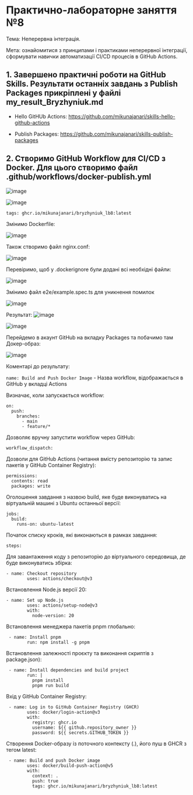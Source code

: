 # Практично-лабораторне заняття №8

Тема: Неперервна інтеграція.

Мета: ознайомитися з принципами і практиками неперервної інтеграції, сформувати навички автоматизації CI/CD процесів в GitHub Actions.

## 1. Завершено практичні роботи на GitHub Skills. Результати останніх завдань з Publish Packages прикріплені у файлі my_result_Bryzhyniuk.md

   - Hello GitHUb Actions: https://github.com/mikunajanari/skills-hello-github-actions

   - Publish Packages: https://github.com/mikunajanari/skills-publish-packages

## 2. Створимо GitHub Workflow для CI/CD з Docker. Для цього створимо файл .github/workflows/docker-publish.yml

![image](https://github.com/user-attachments/assets/296038df-83ec-403e-9a43-2913015ae7f4)

![image](https://github.com/user-attachments/assets/5d615011-106a-47a6-b916-9706061537cf)

```tags: ghcr.io/mikunajanari/bryzhyniuk_lb8:latest```

Змінимо Dockerfile:

![image](https://github.com/user-attachments/assets/52380372-2dae-49ed-86ec-0dd2be92b5e5)

Також створимо файл nginx.conf:

![image](https://github.com/user-attachments/assets/f75db082-23fd-49db-9ada-be79ebdaa9f3)

Перевіримо, щоб у .dockerignore були додані всі необхідні файли:

![image](https://github.com/user-attachments/assets/0e6856e3-f52c-456a-a17b-969767110481)

Змінимо файл e2e/example.spec.ts для уникнення помилок

![image](https://github.com/user-attachments/assets/3f7c9861-332b-420d-b3a2-5713ca6f7aa5)


Результат:
![image](https://github.com/user-attachments/assets/59e6eb43-2be1-400b-b81e-ac07b6f0f112)

![image](https://github.com/user-attachments/assets/74716540-c52d-4abb-a9a5-42a44b2a3e78)

Перейдемо в акаунт GitHub на вкладку Packages та побачимо там Докер-образ:

![image](https://github.com/user-attachments/assets/5399d390-06b6-4c5a-b40f-2c94e374655a)

Коментарі до результату:

```name: Build and Push Docker Image``` - Назва workflow, відображається в GitHub у вкладці Actions

Визначає, коли запускається workflow:
```
on:
  push:
    branches:
      - main
      - feature/*
```

Дозволяє вручну запустити workflow через GitHub:

```workflow_dispatch:```

Дозволи для GitHub Actions (читання вмісту репозиторію та запис пакетів у GitHub Container Registry):

```
permissions:
  contents: read
  packages: write
```

Оголошення завдання з назвою build, яке буде виконуватись на віртуальній машині з Ubuntu останньої версії:

```
jobs:
  build:
    runs-on: ubuntu-latest
```

Початок списку кроків, які виконаються в рамках завдання: 

```
steps:
```

Для завантаження коду з репозиторію до віртуального середовища, де буде виконуватись збірка:

```
- name: Checkout repository
        uses: actions/checkout@v3
```

Встановлення Node.js версії 20:

```
- name: Set up Node.js
        uses: actions/setup-node@v3
        with:
          node-version: 20
```

Встановлення менеджера пакетів pnpm глобально:

```
 - name: Install pnpm
        run: npm install -g pnpm
```

Встановлення залежності проєкту та виконання скриптів з package.json):

```
 - name: Install dependencies and build project
        run: |
          pnpm install
          pnpm run build
```

Вхід у GitHub Container Registry:

```
 - name: Log in to GitHub Container Registry (GHCR)
        uses: docker/login-action@v3
        with:
          registry: ghcr.io
          username: ${{ github.repository_owner }}
          password: ${{ secrets.GITHUB_TOKEN }}
```

Створення Docker-образу із поточного контексту (.), його пуш в GHCR з тегом latest:

```
 - name: Build and push Docker image
        uses: docker/build-push-action@v5
        with:
          context: .
          push: true
          tags: ghcr.io/mikunajanari/bryzhyniuk_lb8:latest
```




